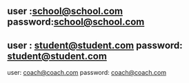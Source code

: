 user :school@school.com
password:school@school.com
----------------------------------------
user : student@student.com
password: student@student.com
----------------------------------------------
user: coach@coach.com
password: coach@coach.com

